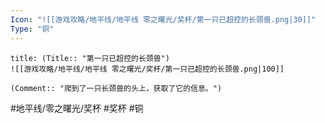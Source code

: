 ```yaml
---
Icon: "![[游戏攻略/地平线/地平线 零之曙光/奖杯/第一只已超控的长颈兽.png|30]]"
Type: "铜"
---
```

```ad-common-bronze-trophy
title: (Title:: "第一只已超控的长颈兽")
![[游戏攻略/地平线/地平线 零之曙光/奖杯/第一只已超控的长颈兽.png|100]]

(Comment:: "爬到了一只长颈兽的头上，获取了它的信息。")
```

#地平线/零之曙光/奖杯 #奖杯 #铜
